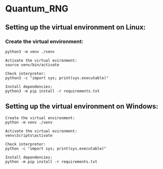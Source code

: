 # Quantum_RNG

## Setting up the virtual environment on Linux:

### Create the virtual environment:
    python3 -m venv ./venv

    Activate the virtual evironment:
    source venv/bin/activate

    Check interpreter:
    python3 -c "import sys; print(sys.executable)"

    Install dependencies:
    python3 -m pip install -r requirements.txt

## Setting up the virtual environment on Windows:

    Create the virtual environment:
    python -m venv ./venv

    Activate the virtual evironment:
    venv\Scripts\activate

    Check interpreter:
    python -c "import sys; print(sys.executable)"

    Install dependencies:
    python -m pip install -r requirements.txt